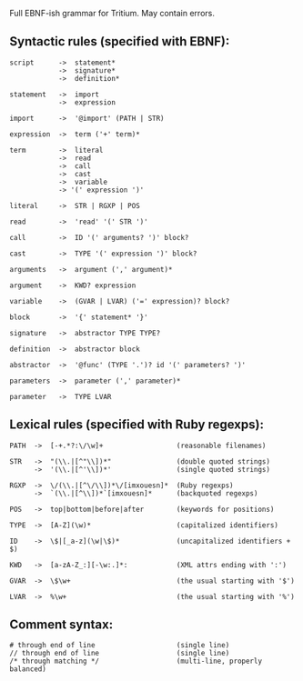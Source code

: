 Full EBNF-ish grammar for Tritium. May contain errors.

Syntactic rules (specified with EBNF):
--------------------------------------

    script      ->  statement*
                ->  signature*
                ->  definition*

    statement   ->  import
                ->  expression
                
    import      ->  '@import' (PATH | STR)

    expression  ->  term ('+' term)*
    
    term        ->  literal
                ->  read
                ->  call
                ->  cast
                ->  variable
                -> '(' expression ')'
    
    literal     ->  STR | RGXP | POS
                
    read        ->  'read' '(' STR ')'

    call        ->  ID '(' arguments? ')' block?
    
    cast        ->  TYPE '(' expression ')' block?

    arguments   ->  argument (',' argument)*

    argument    ->  KWD? expression

    variable    ->  (GVAR | LVAR) ('=' expression)? block?

    block       ->  '{' statement* '}'
    
    signature   ->  abstractor TYPE TYPE?
    
    definition  ->  abstractor block
    
    abstractor  ->  '@func' (TYPE '.')? id '(' parameters? ')'
        
    parameters  ->  parameter (',' parameter)*
    
    parameter   ->  TYPE LVAR


Lexical rules (specified with Ruby regexps):
--------------------------------------------

    PATH  ->  [-+.*?:\/\w]+                  (reasonable filenames)

    STR   ->  "(\\.|[^"\\])*"                (double quoted strings)
          ->  '(\\.|[^'\\])*'                (single quoted strings)

    RGXP  ->  \/(\\.|[^\/\\])*\/[imxouesn]*  (Ruby regexps)
          ->  `(\\.|[^\\])*`[imxouesn]*      (backquoted regexps)

    POS   ->  top|bottom|before|after        (keywords for positions)

    TYPE  ->  [A-Z](\w)*                     (capitalized identifiers)

    ID    ->  \$|[_a-z](\w|\$)*              (uncapitalized identifiers + $)
    
    KWD   ->  [a-zA-Z_:][-\w:.]*:            (XML attrs ending with ':')

    GVAR  ->  \$\w+                          (the usual starting with '$')

    LVAR  ->  %\w+                           (the usual starting with '%')

Comment syntax:
---------------

    # through end of line                    (single line)
    // through end of line                   (single line)
    /* through matching */                   (multi-line, properly balanced)